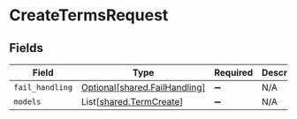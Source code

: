 # CreateTermsRequest


## Fields

| Field                                                                | Type                                                                 | Required                                                             | Description                                                          |
| -------------------------------------------------------------------- | -------------------------------------------------------------------- | -------------------------------------------------------------------- | -------------------------------------------------------------------- |
| `fail_handling`                                                      | [Optional[shared.FailHandling]](../../models/shared/failhandling.md) | :heavy_minus_sign:                                                   | N/A                                                                  |
| `models`                                                             | List[[shared.TermCreate](../../models/shared/termcreate.md)]         | :heavy_minus_sign:                                                   | N/A                                                                  |